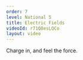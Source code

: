 ```yaml
---
order: 7
level: National 5
title: Electric Fields
videoId: r71Q8esLQCo
layout: video
---
```


Charge in, and feel the force.
